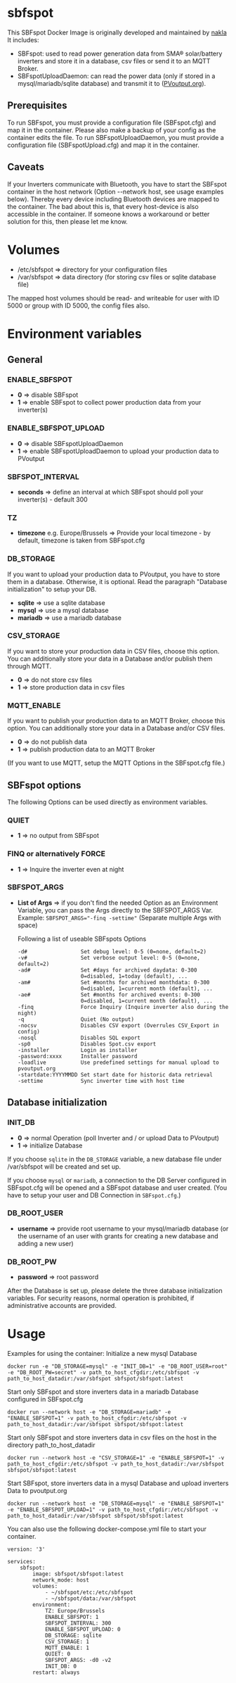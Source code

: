 # sbfspot

This SBFspot Docker Image is originally developed and maintained by [nakla](https://github.com/nakla/sbfspot)  
It includes:

* SBFspot: used to read power generation data from SMA® solar/battery inverters and store it in a database, csv files or send it to an MQTT Broker.
* SBFspotUploadDaemon: can read the power data (only if stored in a mysql/mariadb/sqlite database) and transmit it to ([PVoutput.org](https://pvoutput.org/)).

## Prerequisites

To run SBFspot, you must provide a configuration file (SBFspot.cfg) and map it in the container. Please also make a backup of your config as the container edits the file.
To run SBFspotUploadDaemon, you must provide a configuration file (SBFspotUpload.cfg) and map it in the container.

## Caveats

If your Inverters communicate with Bluetooth, you have to start the SBFspot container in the host network (Option --network host, see usage examples below). Thereby every device including Bluetooth devices are mapped to the container.
The bad about this is, that every host-device is also accessible in the container. If someone knows a workaround or better solution for this, then please let me know.

# Volumes
* /etc/sbfspot => directory for your configuration files
* /var/sbfspot => data directory (for storing csv files or sqlite database file)

The mapped host volumes should be read- and writeable for user with ID 5000 or group with ID 5000, the config files also.

# Environment variables
## General
### ENABLE_SBFSPOT
* **0** => disable SBFspot
* **1** => enable SBFspot to collect power production data from your inverter(s)

### ENABLE_SBFSPOT_UPLOAD
* **0** => disable SBFspotUploadDaemon
* **1** => enable SBFspotUploadDaemon to upload your production data to PVoutput

### SBFSPOT_INTERVAL
* **seconds** => define an interval at which SBFspot should poll your inverter(s) - default 300

### TZ
* **timezone** e.g. Europe/Brussels => Provide your local timezone - by default, timezone is taken from SBFspot.cfg

### DB_STORAGE
If you want to upload your production data to PVoutput, you have to store them in a database. Otherwise, it is optional. Read the paragraph "Database initialization" to setup your DB.

* **sqlite** => use a sqlite database
* **mysql** => use a mysql database 
* **mariadb** => use a mariadb database

### CSV_STORAGE
If you want to store your production data in CSV files, choose this option. You can additionally store your data in a Database and/or publish them through MQTT.

* **0** => do not store csv files
* **1** => store production data in csv files

### MQTT_ENABLE
If you want to publish your production data to an MQTT Broker, choose this option. You can additionally store your data in a Database and/or CSV files.

* **0** => do not publish data
* **1** => publish production data to an MQTT Broker

(If you want to use MQTT, setup the MQTT Options in the SBFspot.cfg file.)

## SBFspot options
The following Options can be used directly as environment variables.
### QUIET
* **1** => no output from SBFspot

### FINQ or alternatively FORCE
* **1** => Inquire the inverter even at night

### SBFSPOT_ARGS
* **List of Args** => if you don't find the needed Option as an Environment Variable, you can pass the Args directly to the SBFSPOT_ARGS Var.
Example: `SBFSPOT_ARGS="-finq -settime"` (Separate multiple Args with space)

    Following a list of useable SBFspots Options
    
    ```
    -d#                 Set debug level: 0-5 (0=none, default=2)
    -v#                 Set verbose output level: 0-5 (0=none, default=2)
    -ad#                Set #days for archived daydata: 0-300
                        0=disabled, 1=today (default), ...
    -am#                Set #months for archived monthdata: 0-300
                        0=disabled, 1=current month (default), ...
    -ae#                Set #months for archived events: 0-300
                        0=disabled, 1=current month (default), ...
    -finq               Force Inquiry (Inquire inverter also during the night)
    -q                  Quiet (No output)
    -nocsv              Disables CSV export (Overrules CSV_Export in config)
    -nosql              Disables SQL export
    -sp0                Disables Spot.csv export
    -installer          Login as installer
    -password:xxxx      Installer password
    -loadlive           Use predefined settings for manual upload to pvoutput.org
    -startdate:YYYYMMDD Set start date for historic data retrieval
    -settime            Sync inverter time with host time
    ```
 
## Database initialization
### INIT_DB
* **0** => normal Operation (poll Inverter and / or upload Data to PVoutput)
* **1** => initialize Database

If you choose `sqlite` in the `DB_STORAGE` variable, a new database file under /var/sbfspot will be created and set up.

If you choose `mysql` or `mariadb`, a connection to the DB Server configured in SBFspot.cfg will be opened and a SBFspot database and user created. (You have to setup your user and DB Connection in `SBFspot.cfg`.)

### DB_ROOT_USER
* **username** => provide root username to your mysql/mariadb database (or the username of an user with grants for creating a new database and adding a new user)

### DB_ROOT_PW
* **password** => root password

After the Database is set up, please delete the three database initialization variables. For security reasons, normal operation is prohibited, if administrative accounts are provided. 


# Usage
Examples for using the container:
Initialize a new mysql Database

```
docker run -e "DB_STORAGE=mysql" -e "INIT_DB=1" -e "DB_ROOT_USER=root" -e "DB_ROOT_PW=secret" -v path_to_host_cfgdir:/etc/sbfspot -v path_to_host_datadir:/var/sbfspot sbfspot/sbfspot:latest
```

Start only SBFspot and store inverters data in a mariadb Database configured in SBFspot.cfg

```
docker run --network host -e "DB_STORAGE=mariadb" -e "ENABLE_SBFSPOT=1" -v path_to_host_cfgdir:/etc/sbfspot -v path_to_host_datadir:/var/sbfspot sbfspot/sbfspot:latest
```

Start only SBFspot and store inverters data in csv files on the host in the directory path_to_host_datadir

```
docker run --network host -e "CSV_STORAGE=1" -e "ENABLE_SBFSPOT=1" -v path_to_host_cfgdir:/etc/sbfspot -v path_to_host_datadir:/var/sbfspot sbfspot/sbfspot:latest
```
Start SBFspot, store inverters data in a mysql Database and upload inverters Data to pvoutput.org

```
docker run --network host -e "DB_STORAGE=mysql" -e "ENABLE_SBFSPOT=1" -e "ENABLE_SBFSPOT_UPLOAD=1" -v path_to_host_cfgdir:/etc/sbfspot -v path_to_host_datadir:/var/sbfspot sbfspot/sbfspot:latest
```

You can also use the following docker-compose.yml file to start your container.

```
version: '3'

services:
    sbfspot:
        image: sbfspot/sbfspot:latest
        network_mode: host
        volumes:
            - ~/sbfspot/etc:/etc/sbfspot
            - ~/sbfspot/data:/var/sbfspot
        environment:
            TZ: Europe/Brussels
            ENABLE_SBFSPOT: 1
            SBFSPOT_INTERVAL: 300
            ENABLE_SBFSPOT_UPLOAD: 0
            DB_STORAGE: sqlite
            CSV_STORAGE: 1
            MQTT_ENABLE: 1
            QUIET: 0
            SBFSPOT_ARGS: -d0 -v2
            INIT_DB: 0
        restart: always
```
